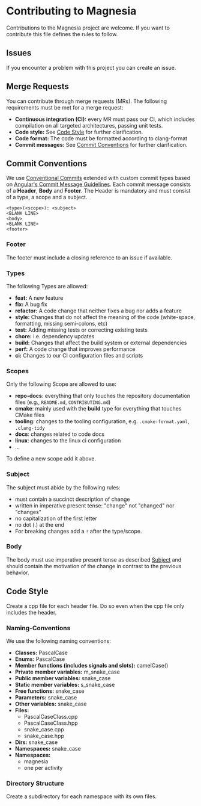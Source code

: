 # Contributing to Magnesia
Contributions to the Magnesia project are welcome.
If you want to contribute this file defines the rules to follow.

## Issues
If you encounter a problem with this project you can create an issue.

## Merge Requests
You can contribute through merge requests (MRs).
The following requirements must be met for a merge request:
- **Continuous integration (CI):** every MR must pass our CI, which includes compilation on all targeted architectures, passing unit tests.
- **Code style:** See [Code Style](#code-style) for further clarification.
- **Code format:** The code must be formatted according to clang-format
- **Commit messages:** See [Commit Conventions](#commit-conventions) for further clarification.

## Commit Conventions
We use [Conventional Commits](https://www.conventionalcommits.org/en/v1.0.0/) extended with custom commit types based on
[Angular's Commit Message Guidelines](https://github.com/angular/angular/blob/22b96b9/CONTRIBUTING.md#-commit-message-guidelines).
Each commit message consists of a **Header**, **Body** and **Footer**. The Header is mandatory and must consist of a type, a scope and a subject.
```
<type>(<scope>): <subject>
<BLANK LINE>
<body>
<BLANK LINE>
<footer>
```
### Footer
The footer must include a closing reference to an issue if available.

### Types
The following Types are allowed:
- **feat:** A new feature
- **fix:** A bug fix
- **refactor:** A code change that neither fixes a bug nor adds a feature
- **style:** Changes that do not affect the meaning of the code (white-space, formatting, missing semi-colons, etc)
- **test:** Adding missing tests or correcting existing tests
- **chore:** i.e. dependency updates
- **build:** Changes that affect the build system or external dependencies
- **perf:** A code change that improves performance
- **ci:** Changes to our CI configuration files and scripts

### Scopes
Only the following Scope are allowed to use:
- **repo-docs**: everything that only touches the repository documentation files (e.g., `README.md`, `CONTRIBUTING.md`)
- **cmake**: mainly used with the **build** type for everything that touches CMake files
- **tooling**: changes to the tooling configuration, e.g. `.cmake-format.yaml`, `.clang-tidy`
- **docs**: changes related to code docs
- **linux**: changes to the linux ci configuration
- ...

To define a new scope add it above.

### Subject
The subject must abide by the following rules:
- must contain a succinct description of change
- written in imperative present tense: "change" not "changed" nor "changes"
- no capitalization of the first letter
- no dot (.) at the end
- For breaking changes add a `!` after the type/scope.

### Body
The body must use imperative present tense as described [Subject](#subject) and should contain the motivation of the change in contrast to the previous
behavior.

## Code Style
Create a cpp file for each header file.
Do so even when the cpp file only includes the header.

### Naming-Conventions
We use the following naming conventions:
- **Classes:** PascalCase
- **Enums:** PascalCase
- **Member functions (includes signals and slots):** camelCase()
- **Private member variables:** m_snake_case
- **Public member variables:** snake_case
- **Static member variables:** s_snake_case
- **Free functions:** snake_case
- **Parameters:** snake_case
- **Other variables:** snake_case
- **Files:**
    - PascalCaseClass.cpp
    - PascalCaseClass.hpp
    - snake_case.cpp
    - snake_case.hpp
- **Dirs:** snake_case
- **Namespaces:** snake_case
- **Namespaces:**
    - magnesia
    - one per activity

### Directory Structure
Create a subdirectory for each namespace with its own files.

<!-- TODO -->
<!-- ### Docs -->

<!-- TODO -->
<!-- ### Tests -->
